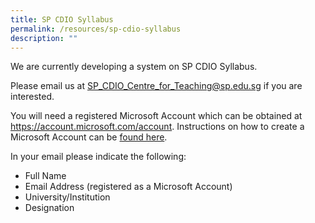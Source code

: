 ```yaml
---
title: SP CDIO Syllabus
permalink: /resources/sp-cdio-syllabus
description: ""
---
```

We are currently developing a system on SP CDIO Syllabus.

Please email us at SP_CDIO_Centre_for_Teaching@sp.edu.sg if you are interested.

You will need a registered Microsoft Account which can be obtained at https://account.microsoft.com/account. Instructions on how to create a Microsoft Account can be [found here](https://support.microsoft.com/en-us/account-billing/how-to-create-a-new-microsoft-account-a84675c3-3e9e-17cf-2911-3d56b15c0aaf).

In your email please indicate the following:

* Full Name
* Email Address (registered as a Microsoft Account)
* University/Institution
* Designation

